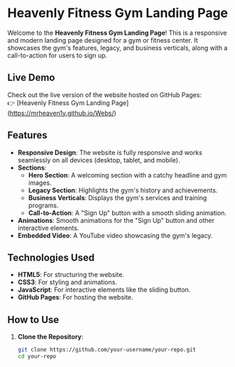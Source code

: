 # Heavenly Fitness Gym Landing Page

Welcome to the **Heavenly Fitness Gym Landing Page**! This is a responsive and modern landing page designed for a gym or fitness center. It showcases the gym's features, legacy, and business verticals, along with a call-to-action for users to sign up.

## Live Demo

Check out the live version of the website hosted on GitHub Pages:  
👉 [Heavenly Fitness Gym Landing Page] (https://mrheaven1y.github.io/Webs/)

## Features

- **Responsive Design**: The website is fully responsive and works seamlessly on all devices (desktop, tablet, and mobile).
- **Sections**:
  - **Hero Section**: A welcoming section with a catchy headline and gym images.
  - **Legacy Section**: Highlights the gym's history and achievements.
  - **Business Verticals**: Displays the gym's services and training programs.
  - **Call-to-Action**: A "Sign Up" button with a smooth sliding animation.
- **Animations**: Smooth animations for the "Sign Up" button and other interactive elements.
- **Embedded Video**: A YouTube video showcasing the gym's legacy.

## Technologies Used

- **HTML5**: For structuring the website.
- **CSS3**: For styling and animations.
- **JavaScript**: For interactive elements like the sliding button.
- **GitHub Pages**: For hosting the website.

## How to Use

1. **Clone the Repository**:
   ```bash
   git clone https://github.com/your-username/your-repo.git
   cd your-repo